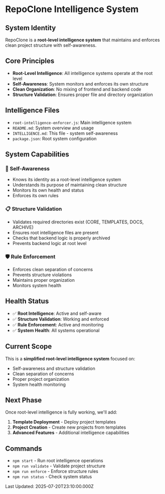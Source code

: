 # RepoClone Intelligence System

## System Identity
RepoClone is a **root-level intelligence system** that maintains and enforces clean project structure with self-awareness.

## Core Principles
- **Root-Level Intelligence**: All intelligence systems operate at the root level
- **Self-Awareness**: System monitors and enforces its own structure
- **Clean Organization**: No mixing of frontend and backend code
- **Structure Validation**: Ensures proper file and directory organization

## Intelligence Files
- `root-intelligence-enforcer.js`: Main intelligence system
- `README.md`: System overview and usage
- `INTELLIGENCE.md`: This file - system self-awareness
- `package.json`: Root system configuration

## System Capabilities

### 🧠 Self-Awareness
- Knows its identity as a root-level intelligence system
- Understands its purpose of maintaining clean structure
- Monitors its own health and status
- Enforces its own rules

### 📋 Structure Validation
- Validates required directories exist (CORE, TEMPLATES, DOCS, ARCHIVE)
- Ensures root intelligence files are present
- Checks that backend logic is properly archived
- Prevents backend logic at root level

### 🛡️ Rule Enforcement
- Enforces clean separation of concerns
- Prevents structure violations
- Maintains proper organization
- Monitors system health

## Health Status
- ✅ **Root Intelligence**: Active and self-aware
- ✅ **Structure Validation**: Working and enforced
- ✅ **Rule Enforcement**: Active and monitoring
- ✅ **System Health**: All systems operational

## Current Scope
This is a **simplified root-level intelligence system** focused on:
- Self-awareness and structure validation
- Clean separation of concerns
- Proper project organization
- System health monitoring

## Next Phase
Once root-level intelligence is fully working, we'll add:
1. **Template Deployment** - Deploy project templates
2. **Project Creation** - Create new projects from templates
3. **Advanced Features** - Additional intelligence capabilities

## Commands
- `npm start` - Run root intelligence operations
- `npm run validate` - Validate project structure
- `npm run enforce` - Enforce structure rules
- `npm run status` - Check system status

Last Updated: 2025-07-20T23:10:00.000Z
